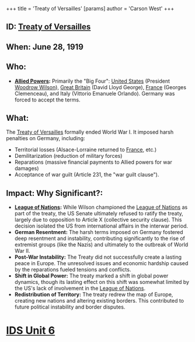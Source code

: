 +++
 title = 'Treaty of Versailles'
[params]
	author = 'Carson West'
+++
## ID: [Treaty of Versailles](./../treaty-of-versailles/)

## When: June 28, 1919

## Who: 
* **[Allied Powers](./../allied-powers/):** Primarily the "Big Four":  [United States](./../united-states/) (President [Woodrow Wilson](./../woodrow-wilson/)), [Great Britain](./../great-britain/) (David Lloyd George), [France](./../france/) (Georges Clemenceau), and Italy (Vittorio Emanuele Orlando).  Germany was forced to accept the terms.

## What: 
The [Treaty of Versailles](./../treaty-of-versailles/) formally ended World War I.  It imposed harsh penalties on Germany, including:
* Territorial losses (Alsace-Lorraine returned to [France](./../france/), etc.)
* Demilitarization (reduction of military forces)
* Reparations (massive financial payments to Allied powers for war damages)
* Acceptance of war guilt (Article 231, the "war guilt clause").

## Impact: Why Significant?:
* **[League of Nations](./../league-of-nations/):** While Wilson championed the [League of Nations](./../league-of-nations/) as part of the treaty, the US Senate ultimately refused to ratify the treaty, largely due to opposition to Article X (collective security clause). This decision isolated the US from international affairs in the interwar period.
* **German Resentment:** The harsh terms imposed on Germany fostered deep resentment and instability, contributing significantly to the rise of extremist groups (like the Nazis) and ultimately to the outbreak of World War II.
* **Post-War Instability:** The Treaty did not successfully create a lasting peace in Europe.  The unresolved issues and economic hardship caused by the reparations fueled tensions and conflicts.
* **Shift in Global Power:** The treaty marked a shift in global power dynamics, though its lasting effect on this shift was somewhat limited by the US's lack of involvement in the [League of Nations](./../league-of-nations/).
* **Redistribution of Territory:** The treaty redrew the map of Europe, creating new nations and altering existing borders. This contributed to future political instability and border disputes.

# [IDS Unit 6](./../ids-unit-6/)